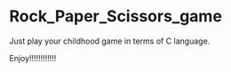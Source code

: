 # Rock_Paper_Scissors_game

Just play your childhood game in terms of C language.

Enjoy!!!!!!!!!!!!
